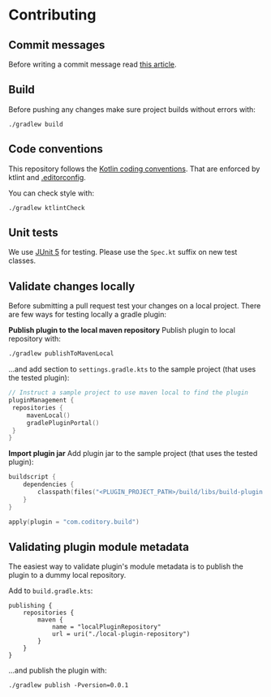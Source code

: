 # Contributing

## Commit messages
Before writing a commit message read [this article](https://chris.beams.io/posts/git-commit/).

## Build
Before pushing any changes make sure project builds without errors with:
```
./gradlew build
```

## Code conventions
This repository follows the [Kotlin coding conventions](https://kotlinlang.org/docs/reference/coding-conventions.html).
That are enforced by ktlint and [.editorconfig](../.editorconfig).

You can check style with:
```
./gradlew ktlintCheck
```

## Unit tests
We use [JUnit 5](https://junit.org/junit5/docs/current/user-guide/) for testing.
Please use the `Spec.kt` suffix on new test classes.

## Validate changes locally
Before submitting a pull request test your changes on a local project.
There are few ways for testing locally a gradle plugin:

**Publish plugin to the local maven repository**
Publish plugin to local repository with:
```sh
./gradlew publishToMavenLocal
```

...and add section to `settings.gradle.kts` to the sample project (that uses the tested plugin):
```kt
// Instruct a sample project to use maven local to find the plugin
pluginManagement {
 repositories {
     mavenLocal()
     gradlePluginPortal()
 }
}
```

**Import plugin jar**
Add plugin jar to the sample project (that uses the tested plugin):

```kt
buildscript {
    dependencies {
        classpath(files("<PLUGIN_PROJECT_PATH>/build/libs/build-plugin.jar"))
    }
}

apply(plugin = "com.coditory.build")
```

## Validating plugin module metadata
The easiest way to validate plugin's module metadata is to publish the plugin to a dummy local repository.

Add to `build.gradle.kts`:
```
publishing {
    repositories {
        maven {
            name = "localPluginRepository"
            url = uri("./local-plugin-repository")
        }
    }
}
```

...and publish the plugin with:
```
./gradlew publish -Pversion=0.0.1
```
